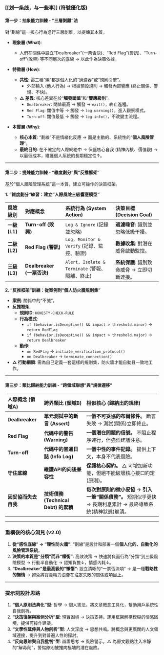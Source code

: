 
### **[[划一条线，与一些事]] (符號優化版)**

#### **第一步：抽象能力訓練 - “三層剝離”法**

對“劃線”這一核心行為進行三層剝離，以提煉其本質。

*   **現象層 (What)**:
    *   人們在關係中設立“Dealbreaker”(一票否決)、“Red Flag”(警訊)、“Turn-off”(敗興) 等不同層次的底線 → 以此作為決策依據。

*   **特徵層 (How)**:
    *   **共性**: 這三種“線”都是個人化的“過濾器”或“規則引擎”。
        *   外部輸入 (他人行為) → 根據預設規則 → 觸發內部響應 (終止關係、警惕、不快)。
    *   **△ 差異**: 核心差異在於“**觸發閾值**”和“**響應級別**”。
        *   `Dealbreaker`: 閾值最高 → 觸發 → `exit()`，終止進程。
        *   `Red Flag`: 閾值中等 → 觸發 → `log.warning()`，進入觀察模式。
        *   `Turn-off`: 閾值最低 → 觸發 → `log.info()`，不改變主流程。

*   **本質層 (Why)**:
    *   **核心本質**: “劃線”不是情緒化反應 → 而是主動的、系統性的“**個人風險管理**”。
    *   **最終目的**: 在不確定的人際網絡中 → 保護核心自我 (精神內核、價值觀) → 以最低成本，維護個人系統的長期穩定性↑。

---

#### **第二步：提煉能力訓練 - “維度劃分”與“反推框架”**

基於“個人風險管理系統”這一本質，建立可操作的決策框架。

**1. “維度劃分”練習：建立“人際風險三級響應模型”**

| 風險級別 | 對應概念 | 系統行為 (System Action) | 決策目標 (Decision Goal) |
| :--- | :--- | :--- | :--- |
| **一級 (L1)** | **Turn-off (敗興)** | `Log & Ignore` (記錄並忽略) | **過濾噪音**: 識別並忽略低級干擾。 |
| **二級 (L2)** | **Red Flag (警訊)** | `Log, Monitor & Verify` (記錄、監控、驗證) | **數據收集**: 對潛在威脅啟動監控。 |
| **三級 (L3)** | **Dealbreaker (一票否決)** | `Alert, Isolate & Terminate` (警報、隔離、終止) | **系統保護**: 識別致命威脅 → 立即切斷連接。 |

**2. “反推框架”訓練：從案例到“個人防火牆規則集”**

*   **案例**: 關係中的“不誠”。
*   **反推框架**:
    *   **規則ID**: `HONESTY-CHECK-RULE`
    *   **行為模式**:
        *   `if (behavior.isDeceptive() && impact > threshold.minor)` → `return RedFlag`
        *   `if (behavior.isDeceptive() && impact > threshold.major)` → `return Dealbreaker`
    *   **動作**:
        *   `on RedFlag` → `initiate_verification_protocol()`
        *   `on Dealbreaker` → `terminate_connection()`
*   **△ 行動綱領**: 需為自己定義一套這樣的規則集，防火牆才能自動且一致地工作。

---

#### **第三步：類比歸納能力訓練 - “跨領域聯想”與“規律遷移”**

| 人際概念 (領域A) | 跨界類比 (領域B) | 相似核心 (歸納出的規律) |
| :--- | :--- | :--- |
| **Dealbreaker** | **單元測試中的斷言 (Assert)** | **一個不可妥協的布爾條件。** 斷言失敗 → 測試(關係)立即終止。 |
| **Red Flag** | **代碼中的警告 (Warning)** | **一個潛在問題的信號。** 不阻止程序運行，但強烈建議注意。 |
| **Turn-off** | **代碼中的普通日誌 (Info Log)** | **一個中性的事件記錄。** 提供上下文，本身不代表風險。 |
| **守住底線** | **維護API的向後兼容性** | **保護核心契約。** △ 可增加新功能，但絕不能破壞核心接口約定(原則)。 |
| **因妥協而失去自我** | **技術債務 (Technical Debt) 的累積** | **每次對原則的微小妥協 → 引入一筆“關係債務”。** 短期似乎更快 → 長期利息累計 → 最終導致系統(精神狀態)崩潰。 |

---

### **重構後的核心洞見 (v2.0)**

1.  **從“感性底線” → “理性防火牆”**: “劃線”是設計和部署一個**個人化的、自動化的風險管理系統**。
2.  **決策的本質是“分類”而非“權衡”**: 高效決策 → 快速將負面行為“分類”到三級風險模型 → 行動半自動化 → 認知負擔↓，情感內耗↓。
3.  **“Dealbreaker”是最高級的“懶惰”**: 設立清晰的“一票否決項” → 是一種**戰略性的懶惰** → 避免將寶貴精力浪費在注定失敗的關係或項目上。

---

### **提示詞設計思路**

1.  **“個人原則法典化”型**: 哲學 → 個人憲法。將文章概念工具化，幫助用戶系統性自我剖析。
2.  **“決策復盤與案例分析”型**: 現實困境 → 決策支持。運用框架解構模糊的情感困境，提供可操作建議。
3.  **“文學性延伸與人物剖析”型**: 人文深度 → 思想共鳴。將概念與更廣闊的人文領域連接，提升到對普遍人性的探討。
4.  **“反向思辨與自我批判”型**: 辯證思考 → 風險警示。△ 為原文觀點注入冷靜的“解毒劑”，警惕原則被推向極端的潛在風險。
